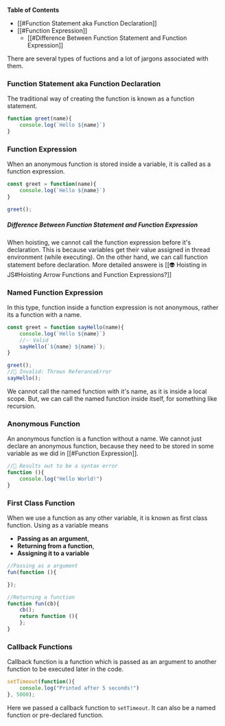 
**Table of Contents**

- [[#Function Statement aka Function Declaration]]
- [[#Function Expression]]
	- [[#Difference Between Function Statement and Function Expression]]


There are several types of fuctions and a lot of jargons associated with them. 

### Function Statement aka Function Declaration

The traditional way of creating the function is known as a function statement. 

```js
function greet(name){
	console.log(`Hello ${name}`)
}
```

### Function Expression

When an anonymous function is stored inside a variable, it is called as a function expression.

```js
const greet = function(name){
	console.log(`Hello ${name}`)
}

greet();
```

##### Difference Between Function Statement and Function Expression

When hoisting, we cannot call the function expression before it's declaration. This is because variables get their value assigned in thread environment (while executing). 
On the other hand, we can call function statement before declaration. 
More detailed answere is [[👽 Hoisting in JS#Hoisting Arrow Functions and Function Expressions?]]

### Named Function Expression

In this type, function inside a function expression is not anonymous, rather its a function with a name.

```js
const greet = function sayHello(name){
	console.log(`Hello ${name}`)
	//✅ Valid
	sayHello(`${name} ${name}`);
}

greet();
//🚨 Invalid: Throws ReferanceError
sayHello();
```

We cannot call the named function with it's name, as it is inside a local scope. But, we can call the named function inside itself, for something like recursion.

### Anonymous Function

An anonymous function is a function without a name. We cannot just declare an anonymous function, because they need to be stored in some variable as we did in [[#Function Expression]]. 

```js
//🚨 Results out to be a syntax error
function (){
	console.log("Hello World!")
}
```

### First Class Function

When we use a function as any other variable, it is known as first class function. Using as a variable means
- **Passing as an argument**, 
- **Returning from a function**, 
- **Assigning it to a variable**

```js
//Passing as a argument
fun(function (){

});

//Returning a function
function fun(cb){
	cb();
	return function (){
	};
}
```

### Callback Functions

Callback function is a function which is passed as an argument to another function to be executed later in the code.  

```js
setTimeout(function(){
	console.log("Printed after 5 seconds!")
}, 5000);
```

Here we passed a callback function to `setTimeout`. It can also be a named function or pre-declared function.

